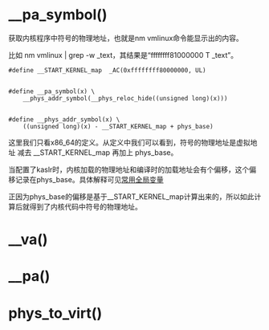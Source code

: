 # __pa_symbol()

获取内核程序中符号的物理地址，也就是nm vmlinux命令能显示出的内容。

比如 nm vmlinux | grep -w _text，其结果是“ffffffff81000000 T _text”。

```
#define __START_KERNEL_map	_AC(0xffffffff80000000, UL)


#define __pa_symbol(x) \
	__phys_addr_symbol(__phys_reloc_hide((unsigned long)(x)))


#define __phys_addr_symbol(x) \
	((unsigned long)(x) - __START_KERNEL_map + phys_base)
```

这里我们只看x86_64的定义。从定义中我们可以看到，符号的物理地址是虚拟地址 减去 __START_KERNEL_map 再加上 phys_base。

当配置了kaslr时，内核加载的物理地址和编译时的加载地址会有个偏移，这个偏移记录在phys_base。具体解释可见[常用全局变量][1]

正因为phys_base的偏移是基于__START_KERNEL_map计算出来的，所以如此计算后就得到了内核代码中符号的物理地址。


# __va()


# __pa()

# phys_to_virt()

[1]: /mm/common/00_global_variable.md